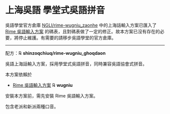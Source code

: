 # 上海吳語 學堂式吳語拼音

吳語學堂官方倉庫 [NGLI/rime-wugniu_zaonhe](https://github.com/NGLI/rime-wugniu_zaonhe) 中的上海話輸入方案已匯入了 [Rime 吳語輸入方案](https://github.com/rime/rime-wugniu) 的碼表，且對碼表做了一定的修正。故本方案已沒有存在的必要，將停止維護。有需要的請移步吳語學堂的官方倉庫。

---

配方：℞ **shinzoqchiuq/rime-wugniu_ghoqdaon**

吳語上海話輸入方案，採用學堂式吳語拼音，同時兼容吳語協會式拼音。

本方案依賴於

- [Rime 吳語輸入方案](https://github.com/rime/rime-wugniu) ℞ **wugniu**

安裝本方案前，需先安裝 Rime 吳語輸入方案。

包含老派和新派兩種口音。
